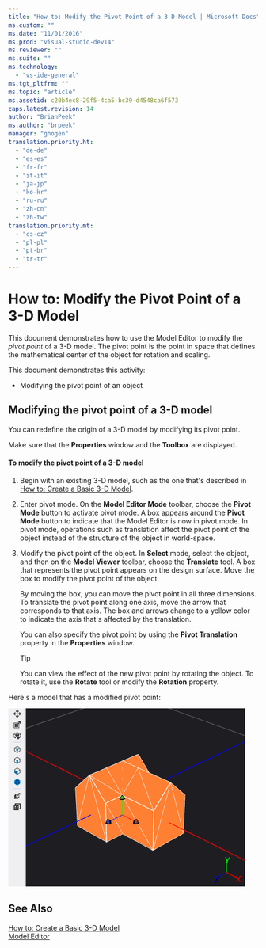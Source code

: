 ```yaml
---
title: "How to: Modify the Pivot Point of a 3-D Model | Microsoft Docs"
ms.custom: ""
ms.date: "11/01/2016"
ms.prod: "visual-studio-dev14"
ms.reviewer: ""
ms.suite: ""
ms.technology: 
  - "vs-ide-general"
ms.tgt_pltfrm: ""
ms.topic: "article"
ms.assetid: c20b4ec8-29f5-4ca5-bc39-d4548ca6f573
caps.latest.revision: 14
author: "BrianPeek"
ms.author: "brpeek"
manager: "ghogen"
translation.priority.ht: 
  - "de-de"
  - "es-es"
  - "fr-fr"
  - "it-it"
  - "ja-jp"
  - "ko-kr"
  - "ru-ru"
  - "zh-cn"
  - "zh-tw"
translation.priority.mt: 
  - "cs-cz"
  - "pl-pl"
  - "pt-br"
  - "tr-tr"
---
```

# How to: Modify the Pivot Point of a 3-D Model
This document demonstrates how to use the Model Editor to modify the *pivot point* of a 3-D model. The pivot point is the point in space that defines the mathematical center of the object for rotation and scaling.  
  
 This document demonstrates this activity:  
  
-   Modifying the pivot point of an object  
  
## Modifying the pivot point of a 3-D model  
 You can redefine the origin of a 3-D model by modifying its pivot point.  
  
 Make sure that the **Properties** window and the **Toolbox** are displayed.  
  
#### To modify the pivot point of a 3-D model  
  
1.  Begin with an existing 3-D model, such as the one that's described in [How to: Create a Basic 3-D Model](../designers/how-to-create-a-basic-3-d-model.md).  
  
2.  Enter pivot mode. On the **Model Editor Mode** toolbar, choose the **Pivot Mode** button to activate pivot mode. A box appears around the **Pivot Mode** button to indicate that the Model Editor is now in pivot mode. In pivot mode, operations such as translation affect the pivot point of the object instead of the structure of the object in world-space.  
  
3.  Modify the pivot point of the object. In **Select** mode, select the object, and then on the **Model Viewer** toolbar, choose the **Translate** tool. A box that represents the pivot point appears on the design surface. Move the box to modify the pivot point of the object.  
  
     By moving the box, you can move the pivot point in all three dimensions. To translate the pivot point along one axis, move the arrow that corresponds to that axis. The box and arrows change to a yellow color to indicate the axis that's affected by the translation.  
  
     You can also specify the pivot point by using the **Pivot Translation** property in the **Properties** window.  
  
    > [!TIP]
    >  You can view the effect of the new pivot point by rotating the object. To rotate it, use the **Rotate** tool or modify the **Rotation** property.  
  
 Here's a model that has a modified pivot point:  
  
 ![A model of a house that has a modified pivot point](../designers/media/digit-modified-model.png "Digit-Modified-Model")  
  
## See Also  
 [How to: Create a Basic 3-D Model](../designers/how-to-create-a-basic-3-d-model.md)   
 [Model Editor](../designers/model-editor.md)